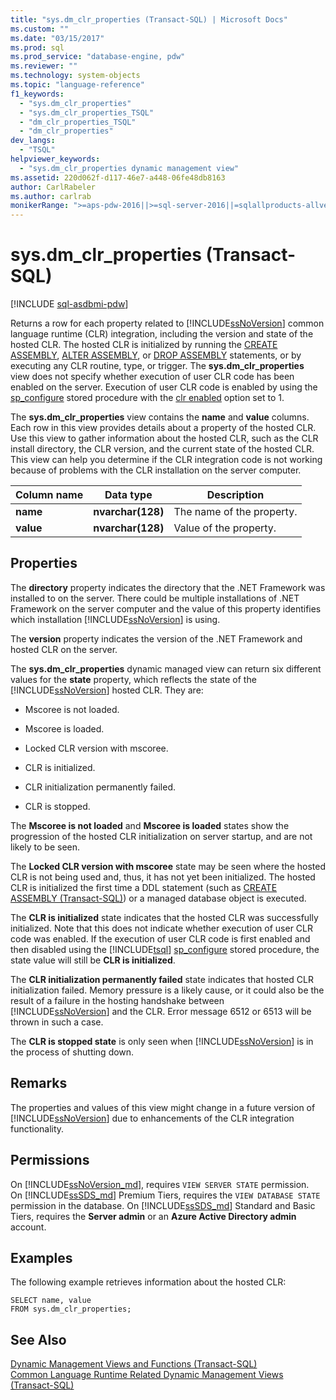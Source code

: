 ```yaml
---
title: "sys.dm_clr_properties (Transact-SQL) | Microsoft Docs"
ms.custom: ""
ms.date: "03/15/2017"
ms.prod: sql
ms.prod_service: "database-engine, pdw"
ms.reviewer: ""
ms.technology: system-objects
ms.topic: "language-reference"
f1_keywords: 
  - "sys.dm_clr_properties"
  - "sys.dm_clr_properties_TSQL"
  - "dm_clr_properties_TSQL"
  - "dm_clr_properties"
dev_langs: 
  - "TSQL"
helpviewer_keywords: 
  - "sys.dm_clr_properties dynamic management view"
ms.assetid: 220d062f-d117-46e7-a448-06fe48db8163
author: CarlRabeler
ms.author: carlrab
monikerRange: ">=aps-pdw-2016||>=sql-server-2016||=sqlallproducts-allversions||>=sql-server-linux-2017||=azuresqldb-mi-current"
---
```

# sys.dm_clr_properties (Transact-SQL)
[!INCLUDE [sql-asdbmi-pdw](../../includes/applies-to-version/sql-asdbmi-pdw.md)]

  Returns a row for each property related to [!INCLUDE[ssNoVersion](../../includes/ssnoversion-md.md)] common language runtime (CLR) integration, including the version and state of the hosted CLR. The hosted CLR is initialized by running the [CREATE ASSEMBLY](../../t-sql/statements/create-assembly-transact-sql.md), [ALTER ASSEMBLY](../../t-sql/statements/alter-assembly-transact-sql.md), or [DROP ASSEMBLY](../../t-sql/statements/drop-assembly-transact-sql.md) statements, or by executing any CLR routine, type, or trigger. The **sys.dm_clr_properties** view does not specify whether execution of user CLR code has been enabled on the server. Execution of user CLR code is enabled by using the [sp_configure](../../relational-databases/system-stored-procedures/sp-configure-transact-sql.md) stored procedure with the [clr enabled](../../database-engine/configure-windows/clr-enabled-server-configuration-option.md) option set to 1.  
  
 The **sys.dm_clr_properties** view contains the **name** and **value** columns. Each row in this view provides details about a property of the hosted CLR. Use this view to gather information about the hosted CLR, such as the CLR install directory, the CLR version, and the current state of the hosted CLR. This view can help you determine if the CLR integration code is not working because of problems with the CLR installation on the server computer.  
  
|Column name|Data type|Description|  
|-----------------|---------------|-----------------|  
|**name**|**nvarchar(128)**|The name of the property.|  
|**value**|**nvarchar(128)**|Value of the property.|  
  
## Properties  
 The **directory** property indicates the directory that the .NET Framework was installed to on the server. There could be multiple installations of .NET Framework on the server computer and the value of this property identifies which installation [!INCLUDE[ssNoVersion](../../includes/ssnoversion-md.md)] is using.  
  
 The **version** property indicates the version of the .NET Framework and hosted CLR on the server.  
  
 The **sys.dm_clr_properties** dynamic managed view can return six different values for the **state** property, which reflects the state of the [!INCLUDE[ssNoVersion](../../includes/ssnoversion-md.md)] hosted CLR. They are:  
  
-   Mscoree is not loaded.  
  
-   Mscoree is loaded.  
  
-   Locked CLR version with mscoree.  
  
-   CLR is initialized.  
  
-   CLR initialization permanently failed.  
  
-   CLR is stopped.  
  
 The **Mscoree is not loaded** and **Mscoree is loaded** states show the progression of the hosted CLR initialization on server startup, and are not likely to be seen.  
  
 The **Locked CLR version with mscoree** state may be seen where the hosted CLR is not being used and, thus, it has not yet been initialized. The hosted CLR is initialized the first time a  DDL statement (such as [CREATE ASSEMBLY &#40;Transact-SQL&#41;](../../t-sql/statements/create-assembly-transact-sql.md)) or a managed database object is executed.  
  
 The **CLR is initialized** state indicates that the hosted CLR was successfully initialized. Note that this does not indicate whether execution of user CLR code was enabled. If the execution of user CLR code is first enabled and then disabled using the [!INCLUDE[tsql](../../includes/tsql-md.md)] [sp_configure](../../relational-databases/system-stored-procedures/sp-configure-transact-sql.md) stored procedure, the state value will still be **CLR is initialized**.  
  
 The **CLR initialization permanently failed** state indicates that hosted CLR initialization failed. Memory pressure is a likely cause, or it could also be the result of a failure in the hosting handshake between [!INCLUDE[ssNoVersion](../../includes/ssnoversion-md.md)] and the CLR. Error message 6512 or 6513 will be thrown in such a case.  
  
 The **CLR is stopped state** is only seen when [!INCLUDE[ssNoVersion](../../includes/ssnoversion-md.md)] is in the process of shutting down.  
  
## Remarks  
 The properties and values of this view might change in a future version of [!INCLUDE[ssNoVersion](../../includes/ssnoversion-md.md)] due to enhancements of the CLR integration functionality.  
  
## Permissions  
  
On [!INCLUDE[ssNoVersion_md](../../includes/ssnoversion-md.md)], requires `VIEW SERVER STATE` permission.   
On [!INCLUDE[ssSDS_md](../../includes/sssds-md.md)] Premium Tiers, requires the `VIEW DATABASE STATE` permission in the database. On [!INCLUDE[ssSDS_md](../../includes/sssds-md.md)] Standard and Basic Tiers, requires the  **Server admin** or an **Azure Active Directory admin** account.   

## Examples  
 The following example retrieves information about the hosted CLR:  
  
```  
SELECT name, value   
FROM sys.dm_clr_properties;  
```  
  
## See Also  
 [Dynamic Management Views and Functions &#40;Transact-SQL&#41;](~/relational-databases/system-dynamic-management-views/system-dynamic-management-views.md)   
 [Common Language Runtime Related Dynamic Management Views &#40;Transact-SQL&#41;](../../relational-databases/system-dynamic-management-views/common-language-runtime-related-dynamic-management-views-transact-sql.md)  
  
  

